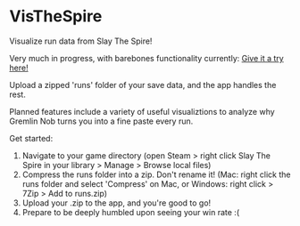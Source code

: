 # VisTheSpire
Visualize run data from Slay The Spire!

Very much in progress, with barebones functionality currently: [Give it a try here!](https://helloimfrei.shinyapps.io/VisTheSpire/)

Upload a zipped 'runs' folder of your save data, and the app handles the rest. 

Planned features include a variety of useful visualiztions to analyze why Gremlin Nob turns you into a fine paste every run.

Get started:
1. Navigate to your game directory (open Steam > right click Slay The Spire in your library > Manage > Browse local files)
2. Compress the runs folder into a zip. Don't rename it! (Mac: right click the runs folder and select 'Compress' on Mac, or Windows: right click > 7Zip > Add to runs.zip)
3. Upload your .zip to the app, and you're good to go!
4. Prepare to be deeply humbled upon seeing your win rate :( 
